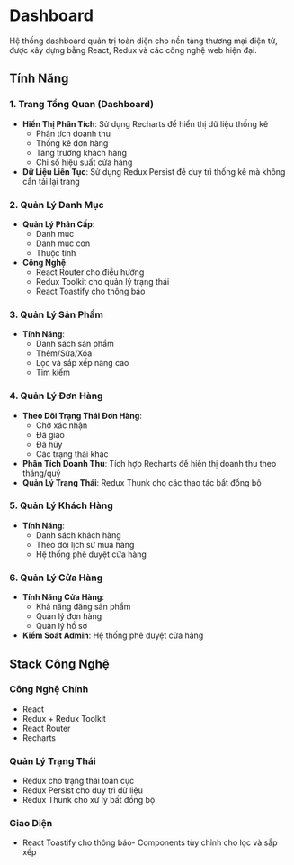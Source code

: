 # Dashboard

Hệ thống dashboard quản trị toàn diện cho nền tảng thương mại điện tử, được xây dựng bằng React, Redux và các công nghệ web hiện đại.



## Tính Năng

### 1. Trang Tổng Quan (Dashboard)
- **Hiển Thị Phân Tích**: Sử dụng Recharts để hiển thị dữ liệu thống kê
  - Phân tích doanh thu
  - Thống kê đơn hàng
  - Tăng trưởng khách hàng
  - Chỉ số hiệu suất cửa hàng
- **Dữ Liệu Liên Tục**: Sử dụng Redux Persist để duy trì thống kê mà không cần tải lại trang

### 2. Quản Lý Danh Mục
- **Quản Lý Phân Cấp**: 
  - Danh mục
  - Danh mục con
  - Thuộc tính
- **Công Nghệ**:
  - React Router cho điều hướng
  - Redux Toolkit cho quản lý trạng thái
  - React Toastify cho thông báo

### 3. Quản Lý Sản Phẩm
- **Tính Năng**:
  - Danh sách sản phẩm
  - Thêm/Sửa/Xóa
  - Lọc và sắp xếp nâng cao
  - Tìm kiếm


### 4. Quản Lý Đơn Hàng
- **Theo Dõi Trạng Thái Đơn Hàng**:
  - Chờ xác nhận
  - Đã giao
  - Đã hủy
  - Các trạng thái khác
- **Phân Tích Doanh Thu**: Tích hợp Recharts để hiển thị doanh thu theo tháng/quý
- **Quản Lý Trạng Thái**: Redux Thunk cho các thao tác bất đồng bộ

### 5. Quản Lý Khách Hàng
- **Tính Năng**:
  - Danh sách khách hàng
  - Theo dõi lịch sử mua hàng
  - Hệ thống phê duyệt cửa hàng


### 6. Quản Lý Cửa Hàng
- **Tính Năng Cửa Hàng**:
  - Khả năng đăng sản phẩm
  - Quản lý đơn hàng
  - Quản lý hồ sơ
- **Kiểm Soát Admin**: Hệ thống phê duyệt cửa hàng

## Stack Công Nghệ

### Công Nghệ Chính
- React
- Redux + Redux Toolkit
- React Router
- Recharts

### Quản Lý Trạng Thái
- Redux cho trạng thái toàn cục
- Redux Persist cho duy trì dữ liệu
- Redux Thunk cho xử lý bất đồng bộ

### Giao Diện
- React Toastify cho thông báo- Components tùy chỉnh cho lọc và sắp xếp

